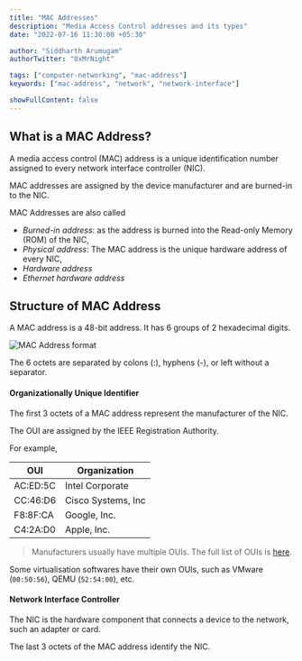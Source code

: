 ```yaml
---
title: "MAC Addresses"
description: "Media Access Control addresses and its types"
date: "2022-07-16 11:30:00 +05:30"

author: "Siddharth Arumugam"
authorTwitter: "0xMrNight"

tags: ["computer-networking", "mac-address"]
keywords: ["mac-address", "network", "network-interface"]

showFullContent: false
---
```


## What is a MAC Address?

A media access control (MAC) address is a unique identification number assigned to every network interface controller (NIC). 

MAC addresses are assigned by the device manufacturer and are burned-in to the NIC.

MAC Addresses are also called 

- _Burned-in address_: as the address is burned into the Read-only Memory (ROM) of the NIC,
- _Physical address_: The MAC address is the unique hardware address of every NIC,
- _Hardware address_
- _Ethernet hardware address_

## Structure of MAC Address

A MAC address is a 48-bit address. It has 6 groups of 2 hexadecimal digits.

![MAC Address format](https://cdn.jsdelivr.net/gh/0xMrNight/blog-images@master/2022/07/mac-addresses/mac-address.webp)

The 6 octets are separated by colons (:), hyphens (-), or left without a separator. 

#### Organizationally Unique Identifier 

The first 3 octets of a MAC address represent the manufacturer of the NIC.

The OUI are assigned by the IEEE Registration Authority.

For example, 

| OUI      | Organization       |
| ----     | ------------       |
| AC:ED:5C | Intel Corporate    |
| CC:46:D6 | Cisco Systems, Inc |
| F8:8F:CA | Google, Inc.       |
| C4:2A:D0 | Apple, Inc.        |

> Manufacturers usually have multiple OUIs. The full list of OUIs is [here](https://standards-oui.ieee.org/oui/oui.txt).

Some virtualisation softwares have their own OUIs, such as VMware (`00:50:56`), QEMU (`52:54:00`), etc.

#### Network Interface Controller

The NIC is the hardware component that connects a device to the network, such an adapter or card.

The last 3 octets of the MAC address identify the NIC.
